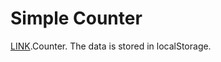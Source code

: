 # Simple Counter
[LINK](https://kxrn0.github.io/SImple-Counter/).Counter. The data is stored in localStorage.